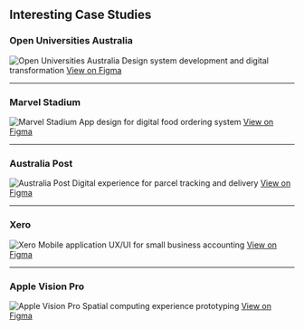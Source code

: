## Interesting Case Studies

### Open Universities Australia

![Open Universities Australia](/case-studies/ou-tile.png)
Design system development and digital transformation
[View on Figma](https://www.figma.com/)

---

### Marvel Stadium

![Marvel Stadium](/case-studies/marvelstadium.png)
App design for digital food ordering system
[View on Figma](https://www.figma.com/)

---

### Australia Post

![Australia Post](/case-studies/auspost.png)
Digital experience for parcel tracking and delivery
[View on Figma](https://www.figma.com/)

---

### Xero

![Xero](/case-studies/xero.png)
Mobile application UX/UI for small business accounting
[View on Figma](https://www.figma.com/)

---

### Apple Vision Pro

![Apple Vision Pro](/case-studies/vision-pro.png)
Spatial computing experience prototyping
[View on Figma](https://www.figma.com/)

